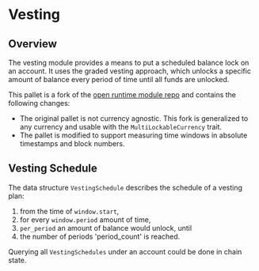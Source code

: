 # Vesting

## Overview
The vesting module provides a means to put a scheduled balance lock on an account. 
It uses the graded vesting approach, which unlocks a specific amount of balance every period of time until all funds are unlocked.

This pallet is a fork of the [open runtime module repo](https://github.com/open-web3-stack/open-runtime-module-library/blob/1f520348f31b5e94b8a5dd7f8e6b8ec359df4177/vesting/README.md) and contains the following changes:
- The original pallet is not currency agnostic. This fork is generalized to any currency and usable with the `MultiLockableCurrency` trait.
- The pallet is modified to support measuring time windows in absolute timestamps and block numbers.

## Vesting Schedule
The data structure `VestingSchedule` describes the schedule of a vesting plan:
1. from the time of `window.start`,
2. for every `window.period` amount of time,
3. `per_period` an amount of balance would unlock, until
4. the number of periods 'period_count' is reached.  

Querying all `VestingSchedules` under an account could be done in chain state.